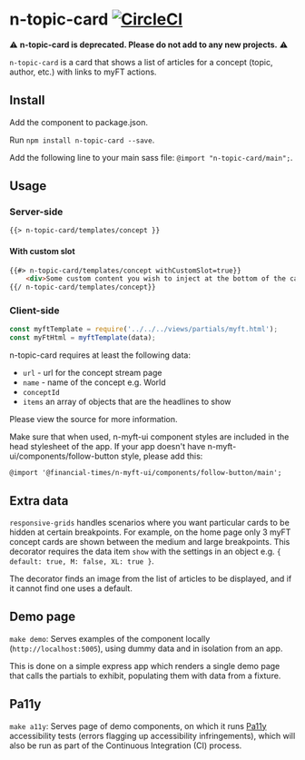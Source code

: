 # n-topic-card [![CircleCI](https://circleci.com/gh/Financial-Times/n-topic-card.svg?style=svg)](https://circleci.com/gh/Financial-Times/n-topic-card)

⚠️ **n-topic-card is deprecated. Please do not add to any new projects.** ⚠️

`n-topic-card` is a card that shows a list of articles for a concept (topic, author, etc.) with links to myFT actions.

## Install

Add the component to package.json.

Run `npm install n-topic-card --save`.

Add the following line to your main sass file: `@import "n-topic-card/main";`.

## Usage

### Server-side

```html
{{> n-topic-card/templates/concept }}
```

#### With custom slot

```html
{{#> n-topic-card/templates/concept withCustomSlot=true}}
    <div>Some custom content you wish to inject at the bottom of the card before the footer</div>
{{/ n-topic-card/templates/concept}}
```

### Client-side

```javascript
const myftTemplate = require('../../../views/partials/myft.html');
const myFtHtml = myftTemplate(data);
```

n-topic-card requires at least the following data:

* `url` - url for the concept stream page
* `name` - name of the concept e.g. World
* `conceptId`
* `items` an array of objects that are the headlines to show

Please view the source for more information.

Make sure that when used, n-myft-ui component styles are included in the head stylesheet of the app. If your app doesn't have n-myft-ui/components/follow-button style, please add this:

```
@import '@financial-times/n-myft-ui/components/follow-button/main';
```

## Extra data

`responsive-grids` handles scenarios where you want particular cards to be hidden at certain breakpoints. For example, on the home page only 3 myFT concept cards are shown between the medium and large breakpoints.  This decorator requires the data item `show` with the settings in an object e.g. `{ default: true, M: false, XL: true }`.

The decorator finds an image from the list of articles to be displayed, and if it cannot find one uses a default.

## Demo page

`make demo`: Serves examples of the component locally (`http://localhost:5005`), using dummy data and in isolation from an app.

This is done on a simple express app which renders a single demo page that calls the partials to exhibit, populating them with data from a fixture.

## Pa11y

`make a11y`: Serves page of demo components, on which it runs [Pa11y](http://pa11y.org/) accessibility tests (errors flagging up accessibility infringements), which will also be run as part of the Continuous Integration (CI) process.
